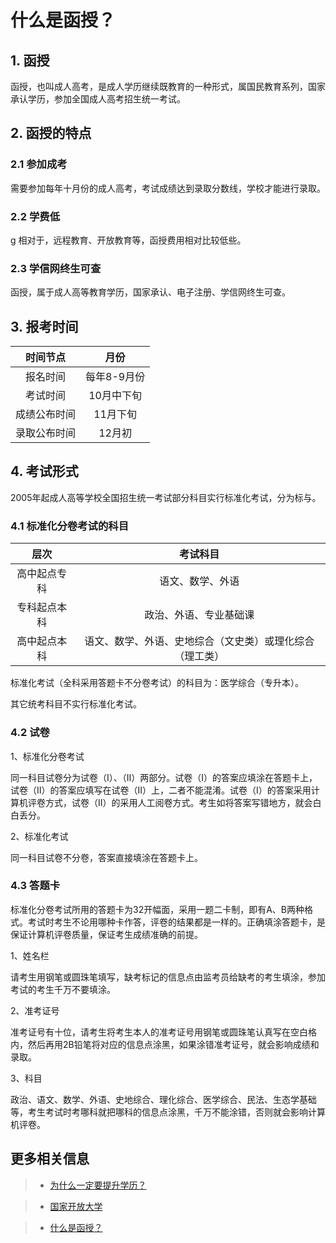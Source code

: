 # 什么是函授？

## 1. 函授

函授，也叫成人高考，是成人学历继续既教育的一种形式，属国民教育系列，国家承认学历，参加全国成人高考招生统一考试。

## 2. 函授的特点

### 2.1 参加成考

需要参加每年十月份的成人高考，考试成绩达到录取分数线，学校才能进行录取。

### 2.2 学费低
g
相对于，远程教育、开放教育等，函授费用相对比较低些。

### 2.3 学信网终生可查

函授，属于成人高等教育学历，国家承认、电子注册、学信网终生可查。

## 3. 报考时间

|时间节点|月份|
|:---:|:---:|
|报名时间|每年8-9月份|
|考试时间|10月中下旬|
|成绩公布时间|11月下旬|
|录取公布时间|12月初|

## 4. 考试形式
2005年起成人高等学校全国招生统一考试部分科目实行标准化考试，分为标与。



### 4.1 标准化分卷考试的科目
|层次|考试科目|
|:---:|:---:|
|高中起点专科|语文、数学、外语|
|专科起点本科|政治、外语、专业基础课|
|高中起点本科|语文、数学、外语、史地综合（文史类）或理化综合（理工类）|

标准化考试（全科采用答题卡不分卷考试）的科目为：医学综合（专升本）。


其它统考科目不实行标准化考试。

### 4.2 试卷

1、标准化分卷考试

同一科目试卷分为试卷（Ⅰ）、（Ⅱ）两部分。试卷（Ⅰ）的答案应填涂在答题卡上，试卷（Ⅱ）的答案应填写在试卷（Ⅱ）上，二者不能混淆。试卷（Ⅰ）的答案采用计算机评卷方式，试卷（Ⅱ）的采用人工阅卷方式。考生如将答案写错地方，就会白白丢分。

2、标准化考试

同一科目试卷不分卷，答案直接填涂在答题卡上。

### 4.3 答题卡

标准化分卷考试所用的答题卡为32开幅面，采用一题二卡制，即有A、B两种格式。考试时考生不论用哪种卡作答，评卷的结果都是一样的。正确填涂答题卡，是保证计算机评卷质量，保证考生成绩准确的前提。

1、姓名栏

请考生用钢笔或圆珠笔填写，缺考标记的信息点由监考员给缺考的考生填涂，参加考试的考生千万不要填涂。

2、准考证号

准考证号有十位，请考生将考生本人的准考证号用钢笔或圆珠笔认真写在空白格内，然后再用2B铅笔将对应的信息点涂黑，如果涂错准考证号，就会影响成绩和录取。

3、科目

政治、语文、数学、外语、史地综合、理化综合、医学综合、民法、生态学基础等，考生考试时考哪科就把哪科的信息点涂黑，千万不能涂错，否则就会影响计算机评卷。

## 更多相关信息

> - [为什么一定要提升学历？](/tsxl/)

> - [国家开放大学](/open_university/)

> - [什么是函授？](/hanshou/)
